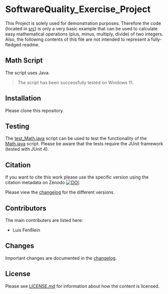 # SoftwareQuality_Exercise_Project

This Project is solely used for demonstration purposes. Therefore the code (located in [src](src)) is only a very basic example that can be used to calculate easy mathematical operations (plus, minus, multiply, divide) of two integers. Also, the following contents of this file are not intended to represent a fully-fledged readme.

## Math Script

The script uses Java.

> The script has been successfully tested on Windows 11.

## Installation

Please clone this repository.

## Testing

The [test_Math.java](src/test_Math.java) script can be used to test the functionality of the [Math.java](src/Math.java) script. Please be aware that the tests require the JUnit framework (tested with JUnit 4).

## Citation

If you want to cite this work please use the specific version using the citation metadata on Zenodo [![DOI](https://zenodo.org/badge/DOI/10.5281/zenodo.ZENODO-DOI.svg)](https://doi.org/10.5281/zenodo.ZENODO-DOI).

Please view the [changelog](CHANGELOG.md) for the different versions.

## Contributors

The main contributers are listed here:

- Luis Fenßlein

## Changes

Important changes are documented in the [changelog](CHANGELOG.md).

## License

Please see [LICENSE.md](LICENSE.md) for information about how the content is licensed.
